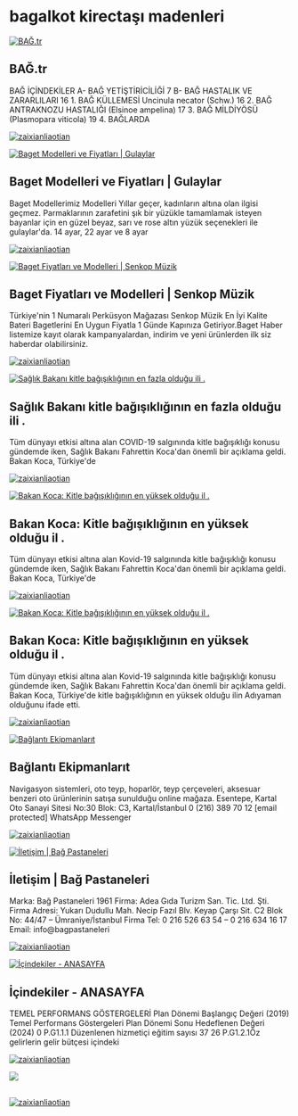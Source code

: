 # bagalkot kirectaşı madenleri
<a href="https://mnn.zoosnet.net/LR/Chatpre.aspx?id=MNN94995150&p=https://topgrinding.com/" target="_blank">![BAĞ.tr](https://github.com/technlg/images/blob/main/49.jpg)</a>
## BAĞ.tr
BAĞ İÇİNDEKİLER A- BAĞ YETİŞTİRİCİLİĞİ 7 B- BAĞ HASTALIK VE ZARARLILARI 16 1. BAĞ KÜLLEMESİ Uncinula necator (Schw.) 16 2. BAĞ ANTRAKNOZU HASTALIĞI (Elsinoe ampelina) 17 3. BAĞ MİLDİYÖSÜ (Plasmopara viticola) 19 4. BAĞLARDA
<a href="https://mnn.zoosnet.net/LR/Chatpre.aspx?id=MNN94995150&p=https://topgrinding.com/" target="_blank"><img src="https://github.com/technlg/images/raw/main/chat11.jpg" alt="zaixianliaotian"/></a><a href="//whatsapp.shibangsoft.com/WhatsApp.php" ><img src="https://github.com/technlg/images/raw/main/chat11.png" alt=""></a>
<a href="https://mnn.zoosnet.net/LR/Chatpre.aspx?id=MNN94995150&p=https://topgrinding.com/" target="_blank">![Baget Modelleri ve Fiyatları | Gulaylar](https://github.com/technlg/images/blob/main/56.jpg)</a>
## Baget Modelleri ve Fiyatları | Gulaylar
Baget Modellerimiz Modelleri Yıllar geçer, kadınların altına olan ilgisi geçmez. Parmaklarının zarafetini şık bir yüzükle tamamlamak isteyen bayanlar için en güzel beyaz, sarı ve rose altın yüzük seçenekleri ile gulaylar'da. 14 ayar, 22 ayar ve 8 ayar 
<a href="https://mnn.zoosnet.net/LR/Chatpre.aspx?id=MNN94995150&p=https://topgrinding.com/" target="_blank"><img src="https://github.com/technlg/images/raw/main/chat11.jpg" alt="zaixianliaotian"/></a><a href="//whatsapp.shibangsoft.com/WhatsApp.php" ><img src="https://github.com/technlg/images/raw/main/chat11.png" alt=""></a>
<a href="https://mnn.zoosnet.net/LR/Chatpre.aspx?id=MNN94995150&p=https://topgrinding.com/" target="_blank">![Baget Fiyatları ve Modelleri | Senkop Müzik](https://github.com/technlg/images/blob/main/65.jpg)</a>
## Baget Fiyatları ve Modelleri | Senkop Müzik
Türkiye'nin 1 Numaralı Perküsyon Mağazası Senkop Müzik En İyi Kalite Bateri Bagetlerini En Uygun Fiyatla 1 Günde Kapınıza Getiriyor.Baget Haber listemize kayıt olarak kampanyalardan, indirim ve yeni ürünlerden ilk siz haberdar olabilirsiniz.
<a href="https://mnn.zoosnet.net/LR/Chatpre.aspx?id=MNN94995150&p=https://topgrinding.com/" target="_blank"><img src="https://github.com/technlg/images/raw/main/chat11.jpg" alt="zaixianliaotian"/></a><a href="//whatsapp.shibangsoft.com/WhatsApp.php" ><img src="https://github.com/technlg/images/raw/main/chat11.png" alt=""></a>
<a href="https://mnn.zoosnet.net/LR/Chatpre.aspx?id=MNN94995150&p=https://topgrinding.com/" target="_blank">![Sağlık Bakanı kitle bağışıklığının en fazla olduğu ili .](https://github.com/technlg/images/blob/main/15.jpg)</a>
## Sağlık Bakanı kitle bağışıklığının en fazla olduğu ili .
Tüm dünyayı etkisi altına alan COVID-19 salgınında kitle bağışıklığı konusu gündemde iken, Sağlık Bakanı Fahrettin Koca'dan önemli bir açıklama geldi. Bakan Koca, Türkiye'de 
<a href="https://mnn.zoosnet.net/LR/Chatpre.aspx?id=MNN94995150&p=https://topgrinding.com/" target="_blank"><img src="https://github.com/technlg/images/raw/main/chat11.jpg" alt="zaixianliaotian"/></a><a href="//whatsapp.shibangsoft.com/WhatsApp.php" ><img src="https://github.com/technlg/images/raw/main/chat11.png" alt=""></a>
<a href="https://mnn.zoosnet.net/LR/Chatpre.aspx?id=MNN94995150&p=https://topgrinding.com/" target="_blank">![Bakan Koca: Kitle bağışıklığının en yüksek olduğu il .](https://github.com/technlg/images/blob/main/49.jpg)</a>
## Bakan Koca: Kitle bağışıklığının en yüksek olduğu il .
Tüm dünyayı etkisi altına alan Kovid-19 salgınında kitle bağışıklığı konusu gündemde iken, Sağlık Bakanı Fahrettin Koca'dan önemli bir açıklama geldi. Bakan Koca, Türkiye'de 
<a href="https://mnn.zoosnet.net/LR/Chatpre.aspx?id=MNN94995150&p=https://topgrinding.com/" target="_blank"><img src="https://github.com/technlg/images/raw/main/chat11.jpg" alt="zaixianliaotian"/></a><a href="//whatsapp.shibangsoft.com/WhatsApp.php" ><img src="https://github.com/technlg/images/raw/main/chat11.png" alt=""></a>
<a href="https://mnn.zoosnet.net/LR/Chatpre.aspx?id=MNN94995150&p=https://topgrinding.com/" target="_blank">![Bakan Koca: Kitle bağışıklığının en yüksek olduğu il .](https://github.com/technlg/images/blob/main/36.jpg)</a>
## Bakan Koca: Kitle bağışıklığının en yüksek olduğu il .
Tüm dünyayı etkisi altına alan Kovid-19 salgınında kitle bağışıklığı konusu gündemde iken, Sağlık Bakanı Fahrettin Koca'dan önemli bir açıklama geldi. Bakan Koca, Türkiye'de kitle bağışıklığının en yüksek olduğu ilin Adıyaman olduğunu ifade etti.
<a href="https://mnn.zoosnet.net/LR/Chatpre.aspx?id=MNN94995150&p=https://topgrinding.com/" target="_blank"><img src="https://github.com/technlg/images/raw/main/chat11.jpg" alt="zaixianliaotian"/></a><a href="//whatsapp.shibangsoft.com/WhatsApp.php" ><img src="https://github.com/technlg/images/raw/main/chat11.png" alt=""></a>
<a href="https://mnn.zoosnet.net/LR/Chatpre.aspx?id=MNN94995150&p=https://topgrinding.com/" target="_blank">![Bağlantı Ekipmanlarıt](https://github.com/technlg/images/blob/main/51.jpg)</a>
## Bağlantı Ekipmanlarıt
Navigasyon sistemleri, oto teyp, hoparlör, teyp çerçeveleri, aksesuar benzeri oto ürünlerinin satışa sunulduğu online mağaza. Esentepe, Kartal Oto Sanayi Sitesi No:30 Blok: C3, Kartal/İstanbul 0 (216) 389 70 12 [email protected] WhatsApp Messenger
<a href="https://mnn.zoosnet.net/LR/Chatpre.aspx?id=MNN94995150&p=https://topgrinding.com/" target="_blank"><img src="https://github.com/technlg/images/raw/main/chat11.jpg" alt="zaixianliaotian"/></a><a href="//whatsapp.shibangsoft.com/WhatsApp.php" ><img src="https://github.com/technlg/images/raw/main/chat11.png" alt=""></a>
<a href="https://mnn.zoosnet.net/LR/Chatpre.aspx?id=MNN94995150&p=https://topgrinding.com/" target="_blank">![İletişim | Bağ Pastaneleri](https://github.com/technlg/images/blob/main/59.jpg)</a>
## İletişim | Bağ Pastaneleri
Marka: Bağ Pastaneleri 1961 Firma: Adea Gıda Turizm San. Tic. Ltd. Şti. Firma Adresi: Yukarı Dudullu Mah. Necip Fazıl Blv. Keyap Çarşı Sit. C2 Blok No: 44/47 – Ümraniye/İstanbul Firma Tel: 0 216 526 63 54 – 0 216 634 16 17 Email: info@bagpastaneleri
<a href="https://mnn.zoosnet.net/LR/Chatpre.aspx?id=MNN94995150&p=https://topgrinding.com/" target="_blank"><img src="https://github.com/technlg/images/raw/main/chat11.jpg" alt="zaixianliaotian"/></a><a href="//whatsapp.shibangsoft.com/WhatsApp.php" ><img src="https://github.com/technlg/images/raw/main/chat11.png" alt=""></a>
<a href="https://mnn.zoosnet.net/LR/Chatpre.aspx?id=MNN94995150&p=https://topgrinding.com/" target="_blank">![İçindekiler - ANASAYFA](https://github.com/technlg/images/blob/main/8.jpg)</a>
## İçindekiler - ANASAYFA
TEMEL PERFORMANS GÖSTERGELERİ Plan Dönemi Başlangıç Değeri (2019) Temel Performans Göstergeleri Plan Dönemi Sonu Hedeflenen Değeri (2024) 0 P.G1.1.1 Düzenlenen hizmetiçi eğitim sayısı 37 26 P.G1.2.1Öz gelirlerin gelir bütçesi içindeki
<a href="https://mnn.zoosnet.net/LR/Chatpre.aspx?id=MNN94995150&p=https://topgrinding.com/" target="_blank"><img src="https://github.com/technlg/images/raw/main/chat11.jpg" alt="zaixianliaotian"/></a><a href="//whatsapp.shibangsoft.com/WhatsApp.php" ><img src="https://github.com/technlg/images/raw/main/chat11.png" alt=""></a>
<a href="https://mnn.zoosnet.net/LR/Chatpre.aspx?id=MNN94995150&p=https://topgrinding.com/" target="_blank">![](https://github.com/technlg/images/blob/main/56.jpg)</a>
## 

<a href="https://mnn.zoosnet.net/LR/Chatpre.aspx?id=MNN94995150&p=https://topgrinding.com/" target="_blank"><img src="https://github.com/technlg/images/raw/main/chat11.jpg" alt="zaixianliaotian"/></a><a href="//whatsapp.shibangsoft.com/WhatsApp.php" ><img src="https://github.com/technlg/images/raw/main/chat11.png" alt=""></a>
